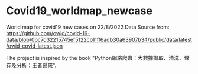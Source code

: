 # Covid19_worldmap_newcase
World map for covid19 new cases on 22/8/2022
Data Source from: https://github.com/owid/covid-19-data/blob/0bc7d32215745ef5122cb11ff6adb30a63907b34/public/data/latest/owid-covid-latest.json

The project is inspired by the book "Python網絡爬蟲：大數據擷取、清洗、儲存及分析：王者歸來".
